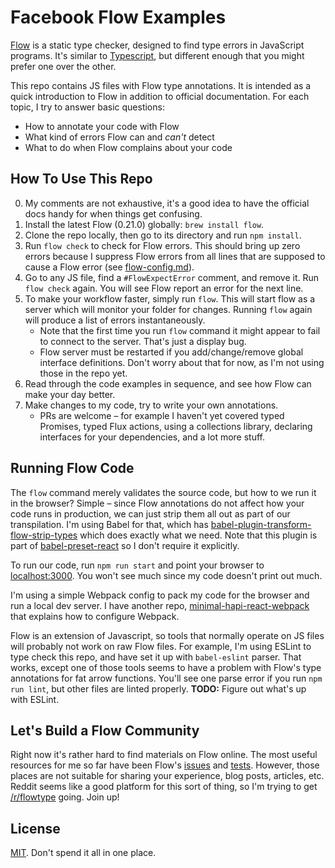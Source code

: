 # Facebook Flow Examples

[Flow](flowtype.org) is a static type checker, designed to find type errors in JavaScript programs. It's similar to [Typescript](http://www.typescriptlang.org/), but different enough that you might prefer one over the other.

This repo contains JS files with Flow type annotations. It is intended as a quick introduction to Flow in addition to official documentation. For each topic, I try to answer basic questions:

* How to annotate your code with Flow
* What kind of errors Flow can and *can't* detect
* What to do when Flow complains about your code


## How To Use This Repo

0. My comments are not exhaustive, it's a good idea to have the official docs handy for when things get confusing.
1. Install the latest Flow (0.21.0) globally: `brew install flow`.
2. Clone the repo locally, then go to its directory and run `npm install`.
3. Run `flow check` to check for Flow errors. This should bring up zero errors because I suppress Flow errors from all lines that are supposed to cause a Flow error (see [flow-config.md](https://github.com/raquo/facebook-flow-examples/blob/master/flow-config.md)).
4. Go to any JS file, find a `#FlowExpectError` comment, and remove it. Run `flow check` again. You will see Flow report an error for the next line.
5. To make your workflow faster, simply run `flow`. This will start flow as a server which will monitor your folder for changes. Running `flow` again will produce a list of errors instantaneously.
   * Note that the first time you run `flow` command it might appear to fail to connect to the server. That's just a display bug.
   * Flow server must be restarted if you add/change/remove global interface definitions. Don't worry about that for now, as I'm not using those in the repo yet.
6. Read through the code examples in sequence, and see how Flow can make your day better.
7. Make changes to my code, try to write your own annotations.
   * PRs are welcome – for example I haven't yet covered typed Promises, typed Flux actions, using a collections library, declaring interfaces for your dependencies, and a lot more stuff.


## Running Flow Code

The `flow` command merely validates the source code, but how to we run it in the browser? Simple – since Flow annotations do not affect how your code runs in production, we can just strip them all out as part of our transpilation. I'm using Babel for that, which has [babel-plugin-transform-flow-strip-types](https://github.com/babel/babel/tree/master/packages/babel-plugin-transform-flow-strip-types) which does exactly what we need. Note that this plugin is part of [babel-preset-react](https://github.com/babel/babel/tree/master/packages/babel-preset-react) so I don't require it explicitly.

To run our code, run `npm run start` and point your browser to [localhost:3000](http://localhost:3000). You won't see much since my code doesn't print out much.

I'm using a simple Webpack config to pack my code for the browser and run a local dev server. I have another repo, [minimal-hapi-react-webpack](https://github.com/raquo/minimal-hapi-react-webpack) that explains how to configure Webpack.

Flow is an extension of Javascript, so tools that normally operate on JS files will probably not work on raw Flow files. For example, I'm using ESLint to type check this repo, and have set it up with `babel-eslint` parser. That works, except one of those tools seems to have a problem with Flow's type annotations for fat arrow functions. You'll see one parse error if you run `npm run lint`, but other files are linted properly. **TODO:** Figure out what's up with ESLint.


## Let's Build a Flow Community

Right now it's rather hard to find materials on Flow online. The most useful resources for me so far have been Flow's [issues](https://github.com/facebook/flow/issues) and [tests](https://github.com/facebook/flow/tree/master/tests). However, those places are not suitable for sharing your experience, blog posts, articles, etc. Reddit seems like a good platform for this sort of thing, so I'm trying to get [/r/flowtype](https://www.reddit.com/r/flowtype) going. Join up!


## License

[MIT](https://github.com/raquo/facebook-flow-examples/blob/master/LICENSE.md). Don't spend it all in one place.
